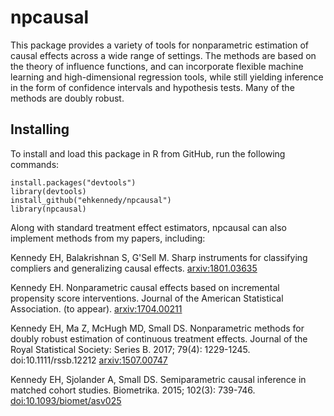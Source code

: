 # npcausal

This package provides a variety of tools for nonparametric estimation of causal effects across a wide range of settings. The methods are based on the theory of influence functions, and can incorporate flexible machine learning and high-dimensional regression tools, while still yielding inference in the form of confidence intervals and hypothesis tests. Many of the methods are doubly robust.

## Installing

To install and load this package in R from GitHub, run the following commands:

```
install.packages("devtools")
library(devtools) 
install_github("ehkennedy/npcausal")
library(npcausal)
```
Along with standard treatment effect estimators, npcausal can also implement methods from my papers, including:

Kennedy EH, Balakrishnan S, G'Sell M. Sharp instruments for classifying compliers and generalizing causal effects. [arxiv:1801.03635](https://arxiv.org/abs/1801.03635)

Kennedy EH. Nonparametric causal effects based on incremental propensity score interventions. Journal of the American Statistical Association. (to appear). [arxiv:1704.00211](https://arxiv.org/abs/1704.00211)
    
Kennedy EH, Ma Z, McHugh MD, Small DS. Nonparametric methods for doubly robust estimation of continuous treatment effects. Journal of the Royal Statistical Society: Series B. 2017; 79(4): 1229-1245. doi:10.1111/rssb.12212 [arxiv:1507.00747](http://arxiv.org/abs/1507.00747)
    
Kennedy EH, Sjolander A, Small DS. Semiparametric causal inference in matched cohort studies. Biometrika. 2015; 102(3): 739-746. [doi:10.1093/biomet/asv025](http://sci-hub.tw/10.1093/biomet/asv025)

